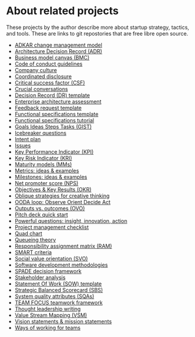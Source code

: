 # About related projects

These projects by the author describe more about startup strategy, tactics, and tools. These are links to git repostories that are free libre open source.

* <a href="https://github.com/joelparkerhenderson/adkar-change-management-model">ADKAR change management model</a>
* <a href="https://github.com/joelparkerhenderson/architecture-decision-record">Architecture Decision Record (ADR)</a>
* <a href="https://github.com/joelparkerhenderson/business-model-canvas">Business model canvas (BMC)</a>
* <a href="https://github.com/joelparkerhenderson/code-of-conduct-guidelines">Code of conduct guidelines</a>
* <a href="https://github.com/joelparkerhenderson/company-culture">Company culture</a>
* <a href="https://github.com/joelparkerhenderson/coordinated-disclosure">Coordinated disclosure</a>
* <a href="https://github.com/joelparkerhenderson/critical-success-factor">Critical success factor (CSF)</a>
* <a href="https://github.com/joelparkerhenderson/crucial-conversations">Crucial conversations</a>
* <a href="https://github.com/joelparkerhenderson/decision-record">Decision Record (DR) template</a>
* <a href="https://github.com/joelparkerhenderson/enterprise-architecture-assessment">Enterprise architecture assessment</a>
* <a href="https://github.com/joelparkerhenderson/feedback-request-template">Feedback request template</a>
* <a href="https://github.com/joelparkerhenderson/functional-specifications-template">Functional specifications template</a>
* <a href="https://github.com/joelparkerhenderson/functional-specifications-tutorial">Functional specifications tutorial</a>
* <a href="https://github.com/joelparkerhenderson/goals-ideas-steps-tasks">Goals Ideas Steps Tasks (GIST)</a>
* <a href="https://github.com/joelparkerhenderson/icebreaker-questions">Icebreaker questions</a>
* <a href="https://github.com/joelparkerhenderson/intent-plan">Intent plan</a>
* <a href="https://github.com/joelparkerhenderson/issues">Issues</a>
* <a href="https://github.com/joelparkerhenderson/key-performance-indicator">Key Performance Indicator (KPI)</a>
* <a href="https://github.com/joelparkerhenderson/key-risk-indicator">Key Risk Indicator (KRI)</a>
* <a href="https://github.com/joelparkerhenderson/maturity-models">Maturity models (MMs)</a>
* <a href="https://github.com/joelparkerhenderson/metrics">Metrics: ideas &amp; examples</a>
* <a href="https://github.com/joelparkerhenderson/milestones">Milestones: ideas &amp; examples</a>
* <a href="https://github.com/joelparkerhenderson/net-promoter-score">Net promoter score (NPS)</a>
* <a href="https://github.com/joelparkerhenderson/objectives-and-key-results">Objectives &amp; Key Results (OKR)</a>
* <a href="https://github.com/joelparkerhenderson/oblique-strategies">Oblique strategies for creative thinking</a>
* <a href="https://github.com/joelparkerhenderson/ooda-loop">OODA loop: Observe Orient Decide Act</a>
* <a href="https://github.com/joelparkerhenderson/outputs-vs-outcomes">Outputs vs. outcomes (OVO)</a>
* <a href="https://github.com/joelparkerhenderson/pitch-deck-quick-start">Pitch deck quick start</a>
* <a href="https://github.com/joelparkerhenderson/powerful-questions">Powerful questions: insight, innovation, action</a>
* <a href="https://github.com/joelparkerhenderson/project-management-checklist">Project management checklist</a>
* <a href="https://github.com/joelparkerhenderson/quad-chart">Quad chart</a>
* <a href="https://github.com/joelparkerhenderson/queueing-theory">Queueing theory</a>
* <a href="https://github.com/joelparkerhenderson/responsibility-assignment-matrix">Responsibility assignment matrix (RAM)</a>
* <a href="https://github.com/joelparkerhenderson/smart-criteria">SMART criteria</a>
* <a href="https://github.com/joelparkerhenderson/social-value-orientation">Social value orientation (SVO)</a>
* <a href="https://github.com/joelparkerhenderson/software-development-methodologies">Software development methodologies</a>
* <a href="https://github.com/joelparkerhenderson/spade-decision-framework">SPADE decision framework</a>
* <a href="https://github.com/joelparkerhenderson/stakeholder-analysis">Stakeholder analysis</a>
* <a href="https://github.com/joelparkerhenderson/statement-of-work">Statement Of Work (SOW) template</a>
* <a href="https://github.com/joelparkerhenderson/strategic-balanced-scorecard">Strategic Balanced Scorecard (SBS)</a>
* <a href="https://github.com/joelparkerhenderson/system-quality-attributes">System quality attributes (SQAs)</a>
* <a href="https://github.com/joelparkerhenderson/team-focus">TEAM FOCUS teamwork framework</a>
* <a href="https://github.com/joelparkerhenderson/thought-leadership-writing">Thought leadership writing</a>
* <a href="https://github.com/joelparkerhenderson/value-stream-mapping">Value Stream Mapping (VSM)</a>
* <a href="https://github.com/joelparkerhenderson/vision-statements">Vision statements &amp; mission statements</a>
* <a href="https://github.com/joelparkerhenderson/ways-of-working">Ways of working for teams</a>
